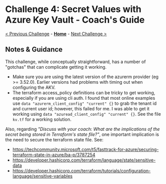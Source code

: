 # Challenge 4: Secret Values with Azure Key Vault - Coach's Guide

[< Previous Challenge](./Solution-03.md) - **[Home](./README.md)** - [Next Challenge >](./Solution-05.md)

## Notes & Guidance

This challenge, while conceptually straightforward, has a number of "gotchas" that can complicate getting it working.

+ Make sure you are using the latest version of the azurerm provider (eg >= 3.52.0). Earlier versions had problems with timing out when configuring the AKV.
+ The terraform access_policy definitions can be tricky to get working, especially if you are using cli auth.  I found that most online examples use `data "azurerm_client_config" "current" {}` to grab the tenant id and current user id; however, this failed for me.  I was able to get it working using `data "azuread_client_config" "current" {}`.  See the file `kv.tf` for a working solution.

Also, regarding _"Discuss with your coach: What are the implications of the secret being stored in Terraform's state file?"_, one important implication is the need to secure the terraform state file. See:

+ https://techcommunity.microsoft.com/t5/fasttrack-for-azure/securing-terraform-state-in-azure/ba-p/3787254
+ https://developer.hashicorp.com/terraform/language/state/sensitive-data
+ https://developer.hashicorp.com/terraform/tutorials/configuration-language/sensitive-variables